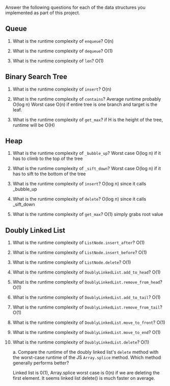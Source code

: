 Answer the following questions for each of the data structures you implemented as part of this project.

## Queue

1. What is the runtime complexity of `enqueue`?
O(n)

2. What is the runtime complexity of `dequeue`?
O(1)

3. What is the runtime complexity of `len`?
O(1)

## Binary Search Tree

1. What is the runtime complexity of `insert`? 
O(n)

2. What is the runtime complexity of `contains`?
Average runtime probably O(log n)
Worst case O(n) if entire tree is one branch and target is the leaf.

3. What is the runtime complexity of `get_max`? 
if H is the height of the tree, runtime will be O(H)

## Heap

1. What is the runtime complexity of `_bubble_up`?
Worst case O(log n) if it has to climb to the top of the tree

2. What is the runtime complexity of `_sift_down`?
Worst case O(log n) if it has to sift to the bottom of the tree

3. What is the runtime complexity of `insert`?
O(log n) since it calls _bubble_up

4. What is the runtime complexity of `delete`?
O(log n) since it calls _sift_down

5. What is the runtime complexity of `get_max`?
O(1) simply grabs root value

## Doubly Linked List

1. What is the runtime complexity of `ListNode.insert_after`?
O(1)

2. What is the runtime complexity of `ListNode.insert_before`?
O(1)

3. What is the runtime complexity of `ListNode.delete`?
O(1)

4. What is the runtime complexity of `DoublyLinkedList.add_to_head`?
O(1)

5. What is the runtime complexity of `DoublyLinkedList.remove_from_head`?
O(1)

6. What is the runtime complexity of `DoublyLinkedList.add_to_tail`?
O(1)

7. What is the runtime complexity of `DoublyLinkedList.remove_from_tail`?
O(1)

8. What is the runtime complexity of `DoublyLinkedList.move_to_front`?
O(1)

9. What is the runtime complexity of `DoublyLinkedList.move_to_end`?
O(1)

10. What is the runtime complexity of `DoublyLinkedList.delete`?
O(1)

    a. Compare the runtime of the doubly linked list's `delete` method with the worst-case runtime of the JS `Array.splice` method. Which method generally performs better?

    Linked list is 0(1), Array.splice worst case is 0(n) if we are deleting the first element.  It seems linked list delete() is much faster on average.